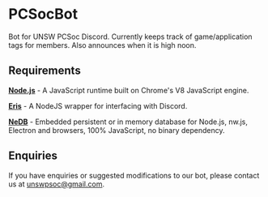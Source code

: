 # PCSocBot
Bot for UNSW PCSoc Discord. Currently keeps track of game/application tags for members. Also announces when it is high noon.

## Requirements

**[Node.js](https://nodejs.org/en/)** - A JavaScript runtime built on Chrome's V8 JavaScript engine.

**[Eris](https://github.com/abalabahaha/eris)** - A NodeJS wrapper for interfacing with Discord.

**[NeDB](https://github.com/louischatriot/nedb)** - Embedded persistent or in memory database for Node.js, nw.js, Electron and browsers, 100% JavaScript, no binary dependency.

## Enquiries

If you have enquiries or suggested modifications to our bot, please contact us at unswpsoc@gmail.com.
